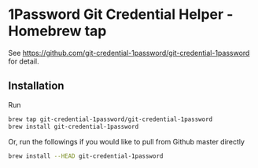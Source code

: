 # 1Password Git Credential Helper - Homebrew tap

See https://github.com/git-credential-1password/git-credential-1password for detail.

## Installation

Run

```bash
brew tap git-credential-1password/git-credential-1password
brew install git-credential-1password
```

Or, run the followings if you would like to pull from Github master directly

```bash
brew install --HEAD git-credential-1password
```

